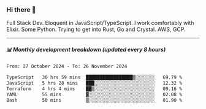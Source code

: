 ### Hi there 👋

Full Stack Dev. Eloquent in JavaScript/TypeScript. I work comfortably with Elixir. Some Python. Trying to get into Rust, Go and Crystal. AWS, GCP.

***

##### 📊 Monthly development breakdown (updated every 8 hours)

<!--START_SECTION:waka-->

```txt
From: 27 October 2024 - To: 26 November 2024

TypeScript   30 hrs 59 mins  █████████████████▒░░░░░░░   69.79 %
JavaScript   5 hrs 28 mins   ███░░░░░░░░░░░░░░░░░░░░░░   12.32 %
Terraform    4 hrs 4 mins    ██▒░░░░░░░░░░░░░░░░░░░░░░   09.16 %
YAML         55 mins         ▓░░░░░░░░░░░░░░░░░░░░░░░░   02.08 %
Bash         50 mins         ▒░░░░░░░░░░░░░░░░░░░░░░░░   01.90 %
```

<!--END_SECTION:waka-->

